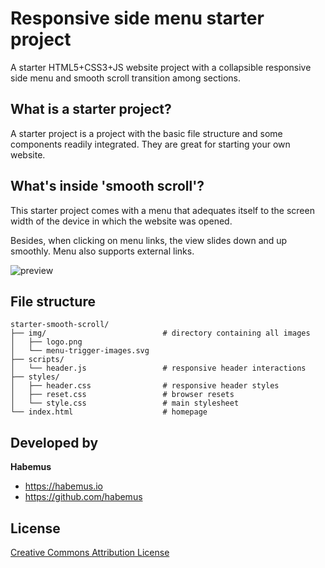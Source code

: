 # Responsive side menu starter project

A starter HTML5+CSS3+JS website project with a collapsible responsive side menu and smooth scroll transition among sections.

## What is a starter project?

A starter project is a project with the basic file structure and some components readily integrated. They are great for starting your own website.

## What's inside 'smooth scroll'?

This starter project comes with a menu that adequates itself to the screen width of the device in which the website was opened.

Besides, when clicking on menu links, the view slides down and up smoothly. Menu also supports external links.

![preview](https://github.com/habemus/starter-esponsive-side-menu/raw/master/preview.gif "Preview")

## File structure

```
starter-smooth-scroll/
├── img/                          # directory containing all images
│   ├── logo.png
│   └── menu-trigger-images.svg
├── scripts/
│   └── header.js                 # responsive header interactions
├── styles/
│   ├── header.css                # responsive header styles
│   ├── reset.css                 # browser resets
│   └── style.css                 # main stylesheet
└── index.html                    # homepage
```

## Developed by

**Habemus**

- <https://habemus.io>
- <https://github.com/habemus>

## License

[Creative Commons Attribution License](http://creativecommons.org/licenses/by/2.0/)
